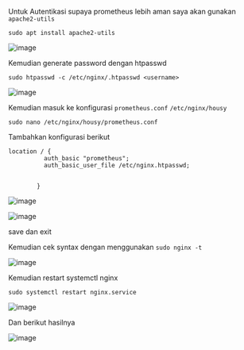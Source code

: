Untuk Autentikasi supaya prometheus lebih aman saya akan gunakan `apache2-utils`

```
sudo apt install apache2-utils
```

![image](https://user-images.githubusercontent.com/106061407/176593069-708df5b7-050b-4338-aed5-25d2260079ed.png)

Kemudian generate password dengan htpasswd

```
sudo htpasswd -c /etc/nginx/.htpasswd <username>
```

![image](https://user-images.githubusercontent.com/106061407/176593296-ba966fc0-dc18-4099-8a58-4a8c8dfd2bf9.png)


Kemudian masuk ke konfigurasi `prometheus.conf` `/etc/nginx/housy`

```
sudo nano /etc/nginx/housy/prometheus.conf 
```

Tambahkan konfigurasi berikut

```
location / {
          auth_basic "prometheus";
          auth_basic_user_file /etc/nginx.htpasswd;


        }
```

![image](https://user-images.githubusercontent.com/118950953/232962135-3a761003-558c-4383-bebd-4d0a22be3a2d.png)

![image](https://user-images.githubusercontent.com/106061407/176593749-e6f76dd1-8428-401b-a336-c51c485038ce.png)


save dan exit 

Kemudian cek syntax dengan menggunakan `sudo nginx -t`

![image](https://user-images.githubusercontent.com/106061407/176594502-7747ac24-b5fd-43bf-acc0-d60c2a4f3a35.png)


Kemudian restart systemctl nginx

```
sudo systemctl restart nginx.service 
```

![image](https://user-images.githubusercontent.com/106061407/176594598-1147da26-e3d0-4446-b9de-ecb4e32a1cbb.png)

Dan berikut hasilnya

![image](https://user-images.githubusercontent.com/106061407/176594618-fd1e9c17-a274-470e-bb13-a714d89d5320.png)
